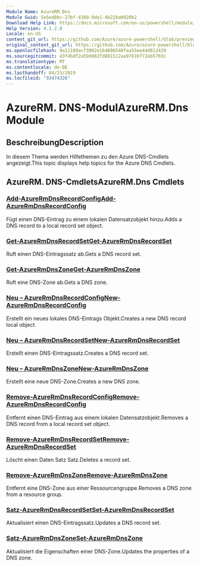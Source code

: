 ```yaml
---
Module Name: AzureRM.Dns
Module Guid: 5e5ed8bc-27bf-4380-9de1-4b22ba0920b2
Download Help Link: https://docs.microsoft.com/en-us/powershell/module/azurerm.dns
Help Version: 4.1.2.0
Locale: en-US
content_git_url: https://github.com/Azure/azure-powershell/blob/preview/src/ResourceManager/Dns/Commands.Dns/help/AzureRM.DNS.md
original_content_git_url: https://github.com/Azure/azure-powershell/blob/preview/src/ResourceManager/Dns/Commands.Dns/help/AzureRM.DNS.md
ms.openlocfilehash: 9a11108acf3802e164886540fea55ee44d812429
ms.sourcegitcommit: 43f4bdf2a59dd82fd881512aa9761bf72eb5703c
ms.translationtype: MT
ms.contentlocale: de-DE
ms.lasthandoff: 04/23/2019
ms.locfileid: "93474326"
---
```

# <span data-ttu-id="e0748-101">AzureRM. DNS-Modul</span><span class="sxs-lookup"><span data-stu-id="e0748-101">AzureRM.Dns Module</span></span>
## <span data-ttu-id="e0748-102">Beschreibung</span><span class="sxs-lookup"><span data-stu-id="e0748-102">Description</span></span>
<span data-ttu-id="e0748-103">In diesem Thema werden Hilfethemen zu den Azure DNS-Cmdlets angezeigt.</span><span class="sxs-lookup"><span data-stu-id="e0748-103">This topic displays help topics for the Azure DNS Cmdlets.</span></span>

## <span data-ttu-id="e0748-104">AzureRM. DNS-Cmdlets</span><span class="sxs-lookup"><span data-stu-id="e0748-104">AzureRM.Dns Cmdlets</span></span>
### [<span data-ttu-id="e0748-105">Add-AzureRmDnsRecordConfig</span><span class="sxs-lookup"><span data-stu-id="e0748-105">Add-AzureRmDnsRecordConfig</span></span>](Add-AzureRmDnsRecordConfig.md)
<span data-ttu-id="e0748-106">Fügt einen DNS-Eintrag zu einem lokalen Datensatzobjekt hinzu.</span><span class="sxs-lookup"><span data-stu-id="e0748-106">Adds a DNS record to a local record set object.</span></span>

### [<span data-ttu-id="e0748-107">Get-AzureRmDnsRecordSet</span><span class="sxs-lookup"><span data-stu-id="e0748-107">Get-AzureRmDnsRecordSet</span></span>](Get-AzureRmDnsRecordSet.md)
<span data-ttu-id="e0748-108">Ruft einen DNS-Eintragssatz ab.</span><span class="sxs-lookup"><span data-stu-id="e0748-108">Gets a DNS record set.</span></span>

### [<span data-ttu-id="e0748-109">Get-AzureRmDnsZone</span><span class="sxs-lookup"><span data-stu-id="e0748-109">Get-AzureRmDnsZone</span></span>](Get-AzureRmDnsZone.md)
<span data-ttu-id="e0748-110">Ruft eine DNS-Zone ab.</span><span class="sxs-lookup"><span data-stu-id="e0748-110">Gets a DNS zone.</span></span>

### [<span data-ttu-id="e0748-111">Neu – AzureRmDnsRecordConfig</span><span class="sxs-lookup"><span data-stu-id="e0748-111">New-AzureRmDnsRecordConfig</span></span>](New-AzureRmDnsRecordConfig.md)
<span data-ttu-id="e0748-112">Erstellt ein neues lokales DNS-Eintrags Objekt.</span><span class="sxs-lookup"><span data-stu-id="e0748-112">Creates a new DNS record local object.</span></span>

### [<span data-ttu-id="e0748-113">Neu – AzureRmDnsRecordSet</span><span class="sxs-lookup"><span data-stu-id="e0748-113">New-AzureRmDnsRecordSet</span></span>](New-AzureRmDnsRecordSet.md)
<span data-ttu-id="e0748-114">Erstellt einen DNS-Eintragssatz.</span><span class="sxs-lookup"><span data-stu-id="e0748-114">Creates a DNS record set.</span></span>

### [<span data-ttu-id="e0748-115">Neu – AzureRmDnsZone</span><span class="sxs-lookup"><span data-stu-id="e0748-115">New-AzureRmDnsZone</span></span>](New-AzureRmDnsZone.md)
<span data-ttu-id="e0748-116">Erstellt eine neue DNS-Zone.</span><span class="sxs-lookup"><span data-stu-id="e0748-116">Creates a new DNS zone.</span></span>

### [<span data-ttu-id="e0748-117">Remove-AzureRmDnsRecordConfig</span><span class="sxs-lookup"><span data-stu-id="e0748-117">Remove-AzureRmDnsRecordConfig</span></span>](Remove-AzureRmDnsRecordConfig.md)
<span data-ttu-id="e0748-118">Entfernt einen DNS-Eintrag aus einem lokalen Datensatzobjekt.</span><span class="sxs-lookup"><span data-stu-id="e0748-118">Removes a DNS record from a local record set object.</span></span>

### [<span data-ttu-id="e0748-119">Remove-AzureRmDnsRecordSet</span><span class="sxs-lookup"><span data-stu-id="e0748-119">Remove-AzureRmDnsRecordSet</span></span>](Remove-AzureRmDnsRecordSet.md)
<span data-ttu-id="e0748-120">Löscht einen Daten Satz Satz.</span><span class="sxs-lookup"><span data-stu-id="e0748-120">Deletes a record set.</span></span>

### [<span data-ttu-id="e0748-121">Remove-AzureRmDnsZone</span><span class="sxs-lookup"><span data-stu-id="e0748-121">Remove-AzureRmDnsZone</span></span>](Remove-AzureRmDnsZone.md)
<span data-ttu-id="e0748-122">Entfernt eine DNS-Zone aus einer Ressourcengruppe.</span><span class="sxs-lookup"><span data-stu-id="e0748-122">Removes a DNS zone from a resource group.</span></span>

### [<span data-ttu-id="e0748-123">Satz-AzureRmDnsRecordSet</span><span class="sxs-lookup"><span data-stu-id="e0748-123">Set-AzureRmDnsRecordSet</span></span>](Set-AzureRmDnsRecordSet.md)
<span data-ttu-id="e0748-124">Aktualisiert einen DNS-Eintragssatz.</span><span class="sxs-lookup"><span data-stu-id="e0748-124">Updates a DNS record set.</span></span>

### [<span data-ttu-id="e0748-125">Satz-AzureRmDnsZone</span><span class="sxs-lookup"><span data-stu-id="e0748-125">Set-AzureRmDnsZone</span></span>](Set-AzureRmDnsZone.md)
<span data-ttu-id="e0748-126">Aktualisiert die Eigenschaften einer DNS-Zone.</span><span class="sxs-lookup"><span data-stu-id="e0748-126">Updates the properties of a DNS zone.</span></span>

